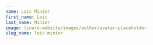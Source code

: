 ```yaml
---
name: Loic Minier
first_name: Loic
last_name: Minier
image: linaro-website/images/author/avatar-placeholder
slug_name: loic-minier
---
```


